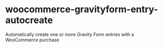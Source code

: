# woocommerce-gravityform-entry-autocreate
Automatically create one or more Gravity Form entries with a WooCommerce purchase
